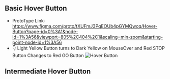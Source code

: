 ## Basic Hover Button 

-  ProtoType Link-https://www.figma.com/proto/tXUFmJ3PqEOUb4pGYMQwcq/Hover-Button?page-id=0%3A1&node-id=1%3A56&viewport=805%2C404%2C1&scaling=min-zoom&starting-point-node-id=1%3A56
-  👇  Light Yellow Button turns to Dark Yellow on MouseOver and Red STOP Button Changes to  Red GO Button
![Hover Button](https://user-images.githubusercontent.com/55624994/219973041-b5bd3347-48e8-46eb-975c-1d797b252d25.png)

## Intermediate Hover Button 
